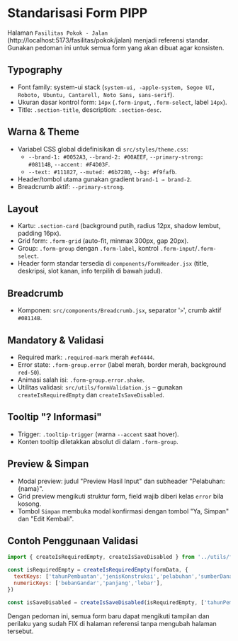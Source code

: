 # Standarisasi Form PIPP

Halaman `Fasilitas Pokok - Jalan` (http://localhost:5173/fasilitas/pokok/jalan) menjadi referensi standar. Gunakan pedoman ini untuk semua form yang akan dibuat agar konsisten.

## Typography
- Font family: system-ui stack (`system-ui, -apple-system, Segoe UI, Roboto, Ubuntu, Cantarell, Noto Sans, sans-serif`).
- Ukuran dasar kontrol form: `14px` (`.form-input`, `.form-select`, label `14px`).
- Title: `.section-title`, description: `.section-desc`.

## Warna & Theme
- Variabel CSS global didefinisikan di `src/styles/theme.css`:
  - `--brand-1: #0052A3`, `--brand-2: #00AEEF`, `--primary-strong: #08114B`, `--accent: #F4D03F`.
  - `--text: #111827`, `--muted: #6b7280`, `--bg: #f9fafb`.
- Header/tombol utama gunakan gradient `brand-1 → brand-2`.
- Breadcrumb aktif: `--primary-strong`.

## Layout
- Kartu: `.section-card` (background putih, radius 12px, shadow lembut, padding 16px).
- Grid form: `.form-grid` (auto-fit, minmax 300px, gap 20px).
- Group: `.form-group` dengan `.form-label`, kontrol `.form-input`/`.form-select`.
- Header form standar tersedia di `components/FormHeader.jsx` (title, deskripsi, slot kanan, info terpilih di bawah judul).

## Breadcrumb
- Komponen: `src/components/Breadcrumb.jsx`, separator '`>`', crumb aktif `#08114B`.

## Mandatory & Validasi
- Required mark: `.required-mark` merah `#ef4444`.
- Error state: `.form-group.error` (label merah, border merah, background `red-50`).
- Animasi salah isi: `.form-group.error.shake`.
- Utilitas validasi: `src/utils/formValidation.js` – gunakan `createIsRequiredEmpty` dan `createIsSaveDisabled`.

## Tooltip "? Informasi"
- Trigger: `.tooltip-trigger` (warna `--accent` saat hover).
- Konten tooltip diletakkan absolut di dalam `.form-group`.

## Preview & Simpan
- Modal preview: judul "Preview Hasil Input" dan subheader "Pelabuhan: {nama}".
- Grid preview mengikuti struktur form, field wajib diberi kelas `error` bila kosong.
- Tombol `Simpan` membuka modal konfirmasi dengan tombol "Ya, Simpan" dan "Edit Kembali".

## Contoh Penggunaan Validasi
```js
import { createIsRequiredEmpty, createIsSaveDisabled } from '../utils/formValidation'

const isRequiredEmpty = createIsRequiredEmpty(formData, {
  textKeys: ['tahunPembuatan','jenisKonstruksi','pelabuhan','sumberDana'],
  numericKeys: ['bebanGandar','panjang','lebar'],
})

const isSaveDisabled = createIsSaveDisabled(isRequiredEmpty, ['tahunPembuatan','bebanGandar','jenisKonstruksi','pelabuhan','panjang','lebar','sumberDana'])
```

Dengan pedoman ini, semua form baru dapat mengikuti tampilan dan perilaku yang sudah FIX di halaman referensi tanpa mengubah halaman tersebut.